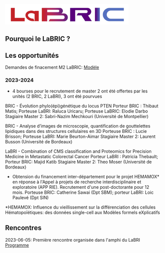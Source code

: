 <img src="logo_LaBRIC.jpg" alt="LaBRIC" width="400"/>

## Pourquoi le LaBRIC ?

## Les opportunités

Demandes de finacement M2 LaBRIC: [Modèle](https://bricbordeaux.sharepoint.com/:w:/s/Bioinformatique-ODILE/EZo57v-bfdBFjGJNh4Cp3PYBOu90rcRFsrZS8II9nB4rJw?e=jquU55)

### 2023-2024

- 4 bourses pour le recrutement de master 2 ont été offertes par les unités (2 BRIC, 2 LaBRI), 3 ont été pourvues

BRIC - Évolution phylo(épi)génétique du locus PTEN
Porteur BRIC : Thibaut Matis; Porteuse LaBRI: Raluca Uricaru; Porteuse LaBRIC: Elodie Darbo
Stagiaire Master 2: Sabri-Nazim Mechkouri (Université de Montpellier)

BRIC - Analyse d’images de microscopie, quantification de gouttelettes lipidiques dans des structures cellulaires en 3D
Porteuse BRIC : Lucie Brisson; Porteuse LaBRI: Marie Beurton-Aimar
Stagiaire Master 2: Laurent Busson (Université de Bordeaux)

LaBRI - Combination of CMS classification and Proteomics for Precision Medicine  in Metastatic Colorectal Cancer
Porteur LaBRI : Patricia Thebault; Porteur BRIC: Majid Katib
Stagiaire Master 2: Theo Moser (Université de Bordeaux)

- Obtension du financement inter-département pour le projet HEMAMOX* en réponse à l'Appel à projets de recherche
interdisciplinaire et exploratoire (APP RIE). Recrutement d'une post-doctorante pour 12 mois.
Porteuse BRIC: Catherine Sawai (Dpt SBM); porteur LaBRI: Loic Paulevé (Dpt SIN)

*HEMAMOX: Influence du vieillissement sur la différenciation des cellules Hématopoïétiques: des données single-cell aux Modèles formels eXplicatifs

## Rencontres

2023-06-05: Première rencontre organisée dans l'amphi du LaBRI [Programme](Programme_LaBRIC_20230605.pdf)


